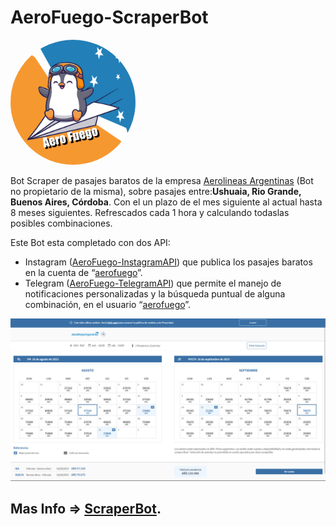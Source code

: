 # AeroFuego-ScraperBot

<img width="200" height="200" style="border-radius: 100px;" src="/assets/images/logo.png">

Bot Scraper de pasajes baratos de la empresa [Aerolineas Argentinas](https://www.aerolineas.com.ar/) (Bot no propietario de la misma), sobre pasajes entre:**Ushuaia, Rio Grande, Buenos Aires, Córdoba**. Con el un plazo de el mes siguiente al actual hasta 8 meses siguientes. Refrescados cada 1 hora y calculando todaslas posibles combinaciones.

Este Bot esta completado con dos API: 
+ Instagram ([AeroFuego-InstagramAPI](https://github.com/gamboavalentin/AeroFuego-InstagramAPI)) que publica los pasajes baratos en la cuenta de “[aerofuego](https://www.instagram.com/aerofuego/)”.
+ Telegram ([AeroFuego-TelegramAPI](https://github.com/gamboavalentin/AeroFuego-TelegramAPI)) que permite el manejo de notificaciones personalizadas y la búsqueda puntual de alguna combinación, en el usuario “[aerofuego](https://t.me/AeroFuego_bot)”.

![Screenshot de la Pagina de Aerolineas](/assets/images/img1.png)

## Mas Info => [ScraperBot](https://fuchsia-gooseberry-d65.notion.site/ScraperBOT-93b2587375534e71b46f718dbe713514?pvs=4).